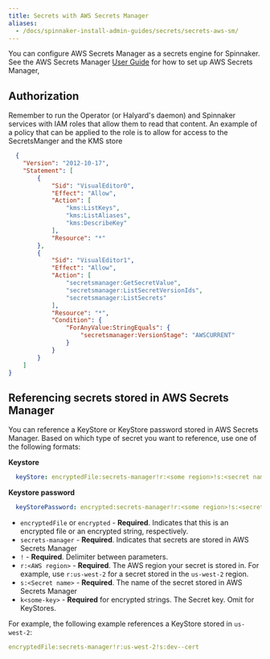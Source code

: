 ```yaml
---
title: Secrets with AWS Secrets Manager
aliases:
  - /docs/spinnaker-install-admin-guides/secrets/secrets-aws-sm/
---
```


You can configure AWS Secrets Manager as a secrets engine for Spinnaker.  See the AWS Secrets Manager [User Guide](https://docs.aws.amazon.com/secretsmanager/latest/userguide/intro.html) for how to set up AWS Secrets Manager,

## Authorization
Remember to run the Operator (or Halyard's daemon) and Spinnaker services with IAM roles that allow them to read that content. An example of a policy that can be applied to the role is to allow for access to the SecretsManger and the KMS store
```json
  {
    "Version": "2012-10-17",
    "Statement": [
        {
            "Sid": "VisualEditor0",
            "Effect": "Allow",
            "Action": [
                "kms:ListKeys",
                "kms:ListAliases",
                "kms:DescribeKey"
            ],
            "Resource": "*"
        },
        {
            "Sid": "VisualEditor1",
            "Effect": "Allow",
            "Action": [
                "secretsmanager:GetSecretValue",
                "secretsmanager:ListSecretVersionIds",
                "secretsmanager:ListSecrets"
            ],
            "Resource": "*",
            "Condition": {
                "ForAnyValue:StringEquals": {
                    "secretsmanager:VersionStage": "AWSCURRENT"
                }
            }
        }
    ]
}
```

## Referencing secrets stored in AWS Secrets Manager

You can reference a KeyStore or KeyStore password stored in AWS Secrets Manager. Based on which type of secret you want to reference, use one of the following formats:

**Keystore**

```yaml
  keyStore: encryptedFile:secrets-manager!r:<some region>!s:<secret name>
```

**Keystore password**

```yaml
  keyStorePassword: encrypted:secrets-manager!r:<some region>!s:<secret name>!k:some-key
```

* `encryptedFile` or `encrypted` - **Required**. Indicates that this is an encrypted file or an encrypted string, respectively.
* `secrets-manager` - **Required**. Indicates that secrets are stored in AWS Secrets Manager
* `!` - **Required**. Delimiter between parameters.
* `r:<AWS region>` - **Required**. The AWS region your secret is stored in. For example, use `r:us-west-2` for a secret stored in the `us-west-2` region.
* `s:<Secret name>` - **Required**. The name of the secret stored in AWS Secrets Manager
* `k<some-key>` - **Required** for encrypted strings. The Secret key. Omit for KeyStores.

For example, the following example references a KeyStore stored in `us-west-2`:

```yaml
encryptedFile:secrets-manager!r:us-west-2!s:dev--cert
```
